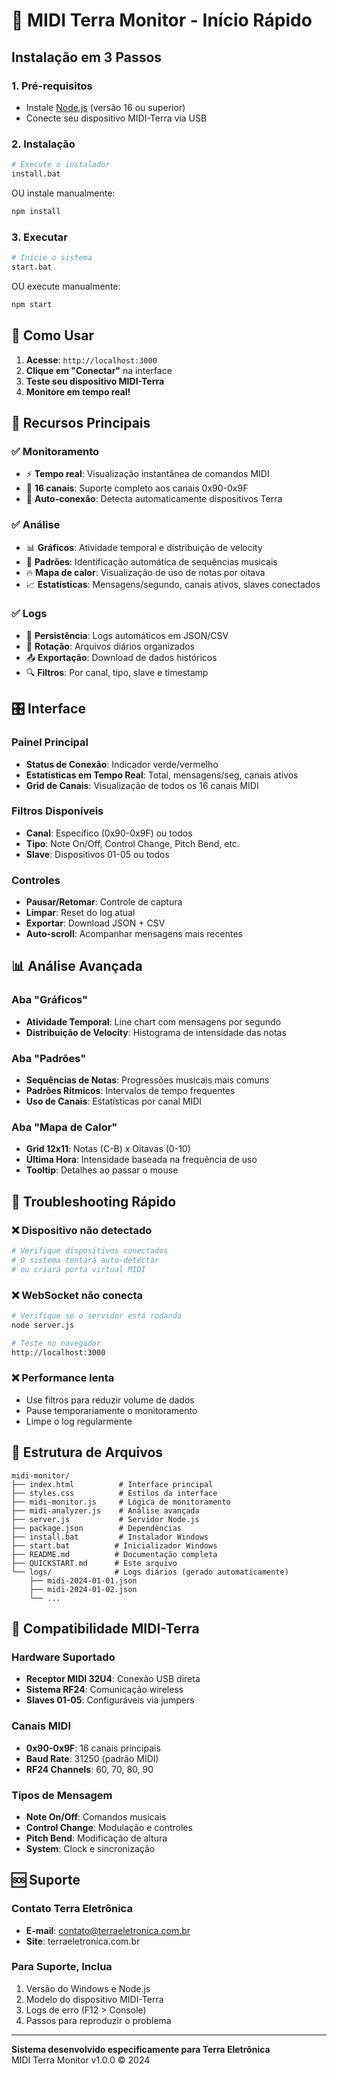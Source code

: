 # 🚀 MIDI Terra Monitor - Início Rápido

## Instalação em 3 Passos

### 1. Pré-requisitos
- Instale [Node.js](https://nodejs.org/) (versão 16 ou superior)
- Conecte seu dispositivo MIDI-Terra via USB

### 2. Instalação
```bash
# Execute o instalador
install.bat
```
OU instale manualmente:
```bash
npm install
```

### 3. Executar
```bash
# Inicie o sistema
start.bat
```
OU execute manualmente:
```bash
npm start
```

## 📱 Como Usar

1. **Acesse**: `http://localhost:3000`
2. **Clique em "Conectar"** na interface
3. **Teste seu dispositivo MIDI-Terra**
4. **Monitore em tempo real!**

## 🎯 Recursos Principais

### ✅ Monitoramento
- ⚡ **Tempo real**: Visualização instantânea de comandos MIDI
- 🎵 **16 canais**: Suporte completo aos canais 0x90-0x9F
- 🔌 **Auto-conexão**: Detecta automaticamente dispositivos Terra

### ✅ Análise
- 📊 **Gráficos**: Atividade temporal e distribuição de velocity
- 🎼 **Padrões**: Identificação automática de sequências musicais
- 🔥 **Mapa de calor**: Visualização de uso de notas por oitava
- 📈 **Estatísticas**: Mensagens/segundo, canais ativos, slaves conectados

### ✅ Logs
- 💾 **Persistência**: Logs automáticos em JSON/CSV
- 📅 **Rotação**: Arquivos diários organizados
- 📤 **Exportação**: Download de dados históricos
- 🔍 **Filtros**: Por canal, tipo, slave e timestamp

## 🎛️ Interface

### Painel Principal
- **Status de Conexão**: Indicador verde/vermelho
- **Estatísticas em Tempo Real**: Total, mensagens/seg, canais ativos
- **Grid de Canais**: Visualização de todos os 16 canais MIDI

### Filtros Disponíveis
- **Canal**: Específico (0x90-0x9F) ou todos
- **Tipo**: Note On/Off, Control Change, Pitch Bend, etc.
- **Slave**: Dispositivos 01-05 ou todos

### Controles
- **Pausar/Retomar**: Controle de captura
- **Limpar**: Reset do log atual
- **Exportar**: Download JSON + CSV
- **Auto-scroll**: Acompanhar mensagens mais recentes

## 📊 Análise Avançada

### Aba "Gráficos"
- **Atividade Temporal**: Line chart com mensagens por segundo
- **Distribuição de Velocity**: Histograma de intensidade das notas

### Aba "Padrões"
- **Sequências de Notas**: Progressões musicais mais comuns
- **Padrões Rítmicos**: Intervalos de tempo frequentes
- **Uso de Canais**: Estatísticas por canal MIDI

### Aba "Mapa de Calor"
- **Grid 12x11**: Notas (C-B) x Oitavas (0-10)
- **Última Hora**: Intensidade baseada na frequência de uso
- **Tooltip**: Detalhes ao passar o mouse

## 🔧 Troubleshooting Rápido

### ❌ Dispositivo não detectado
```bash
# Verifique dispositivos conectados
# O sistema tentará auto-detectar
# ou criará porta virtual MIDI
```

### ❌ WebSocket não conecta
```bash
# Verifique se o servidor está rodando
node server.js

# Teste no navegador
http://localhost:3000
```

### ❌ Performance lenta
- Use filtros para reduzir volume de dados
- Pause temporariamente o monitoramento
- Limpe o log regularmente

## 📁 Estrutura de Arquivos

```
midi-monitor/
├── index.html          # Interface principal
├── styles.css          # Estilos da interface
├── midi-monitor.js     # Lógica de monitoramento
├── midi-analyzer.js    # Análise avançada
├── server.js           # Servidor Node.js
├── package.json        # Dependências
├── install.bat         # Instalador Windows
├── start.bat          # Inicializador Windows
├── README.md          # Documentação completa
├── QUICKSTART.md      # Este arquivo
└── logs/              # Logs diários (gerado automaticamente)
    ├── midi-2024-01-01.json
    ├── midi-2024-01-02.json
    └── ...
```

## 🎵 Compatibilidade MIDI-Terra

### Hardware Suportado
- **Receptor MIDI 32U4**: Conexão USB direta
- **Sistema RF24**: Comunicação wireless
- **Slaves 01-05**: Configuráveis via jumpers

### Canais MIDI
- **0x90-0x9F**: 16 canais principais
- **Baud Rate**: 31250 (padrão MIDI)
- **RF24 Channels**: 60, 70, 80, 90

### Tipos de Mensagem
- **Note On/Off**: Comandos musicais
- **Control Change**: Modulação e controles
- **Pitch Bend**: Modificação de altura
- **System**: Clock e sincronização

## 🆘 Suporte

### Contato Terra Eletrônica
- **E-mail**: contato@terraeletronica.com.br
- **Site**: terraeletronica.com.br

### Para Suporte, Inclua
1. Versão do Windows e Node.js
2. Modelo do dispositivo MIDI-Terra  
3. Logs de erro (F12 > Console)
4. Passos para reproduzir o problema

---

**Sistema desenvolvido especificamente para Terra Eletrônica**  
MIDI Terra Monitor v1.0.0 © 2024